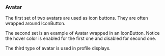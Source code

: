 ### Avatar
The first set of two avatars are used as icon buttons. They are often wrapped around IconButton.

The second set is an example of Avatar wrapped in an IconButton. Notice the hover color is enabled for the 
first one and disabled for second one.

The third type of avatar is used in profile displays.
